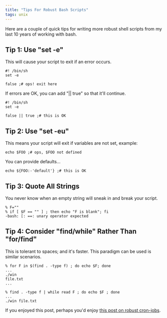 ```yaml
---
title: "Tips For Robust Bash Scripts"
tags: unix
---
```


<p>Here are a couple of quick tips for writing more robust shell scripts from my last 10 years of working with bash.</p>

<h2>Tip 1: Use "set -e"</h2>

<p>This will cause your script to exit if an error occurs.</p>

	#! /bin/sh
	set -e
	
	false ;# ops! exit here

<p>If errors are OK, you can add "|| true" so that it'll continue.</p>

	#! /bin/sh
	set -e
	
	false || true ;# this is OK

<h2>Tip 2: Use "set -eu"</h2>

<p>This means your script will exit  if variables are not set, example:</p>

	echo $FOO ;# ops, $FOO not defined

<p>You can provide defaults...</p>

	echo ${FOO:-'default'} ;# this is OK

<h2>Tip 3: Quote All Strings</h2>

<p>You never know when an empty string  will sneak in and break your script.</p>

	% F=""
	% if [ $F == "" ] ; then echo "F is blank"; fi
	-bash: [: ==: unary operator expected

<h2>Tip 4: Consider "find/while" Rather Than "for/find"</h2>

<p>This is tolerant to spaces; and it's faster. This paradigm can be used is similar scenarios.</p>

	% for F in $(find . -type f) ; do echo $F; done
	...
	./win
	file.txt
	...

	% find . -type f | while read F ; do echo $F ; done
	...
	./win file.txt

<p>If you enjoyed this post, perhaps you'd enjoy <a href="/content/robust-cronjobs">this post on robust cron-jobs</a>.</p>
